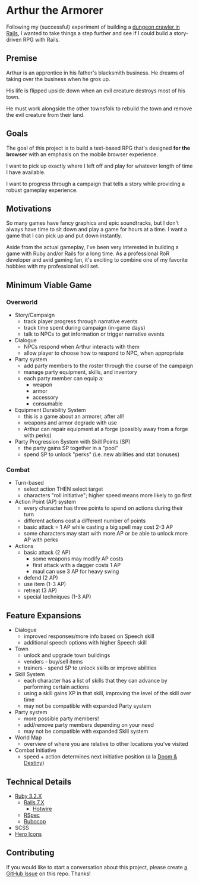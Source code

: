 # Arthur the Armorer

Following my (successful) experiment of building a [dungeon crawler in Rails](https://github.com/ethan-dowler/dungeon-crawl-rails), I wanted to take things a step further and see if I could build a story-driven RPG with Rails.

## Premise

Arthur is an apprentice in his father's blacksmith business. He dreams of taking over the business when he gros up.

His life is flipped upside down when an evil creature destroys most of his town.

He must work alongside the other townsfolk to rebuild the town and remove the evil creature from their land.

## Goals

The goal of this project is to build a text-based RPG that's designed **for the browser** with an emphasis on the mobile browser experience.

I want to pick up exactly where I left off and play for whatever length of time I have available.

I want to progress through a campaign that tells a story while providing a robust gameplay experience.

## Motivations

So many games have fancy graphics and epic soundtracks, but I don't always have time to sit down and play a game for hours at a time. I want a game that I can pick up and put down instantly.

Aside from the actual gameplay, I've been very interested in building a game with Ruby and/or Rails for a long time. As a professional RoR developer and avid gaming fan, it's exciting to combine one of my favorite hobbies with my professional skill set.

## Minimum Viable Game

### Overworld

- Story/Campaign
  - track player progress through narrative events
  - track time spent during campaign (in-game days)
  - talk to NPCs to get information or trigger narrative events
- Dialogue
  - NPCs respond when Arthur interacts with them
  - allow player to choose how to respond to NPC, when appropriate
- Party system
  - add party members to the roster through the course of the campaign
  - manage party equipment, skills, and inventory
  - each party member can equip a:
    - weapon
    - armor
    - accessory
    - consumable
- Equipment Durability System
  - this is a game about an armorer, after all!
  - weapons and armor degrade with use
  - Arthur can repair equipment at a forge (possibly away from a forge with perks)
- Party Progression System with Skill Points (SP)
  - the party gains SP together in a "pool"
  - spend SP to unlock "perks" (i.e. new abilities and stat bonuses)

### Combat

- Turn-based
  - select action THEN select target
  - characters "roll initiative"; higher speed means more likely to go first
- Action Point (AP) system
  - every character has three points to spend on actions during their turn
  - different actions cost a different number of points
  - basic attack = 1 AP while casting a big spell may cost 2-3 AP
  - some characters may start with more AP or be able to unlock more AP with perks
- Actions
  - basic attack (2 AP)
    - some weapons may modify AP costs
    - first attack with a dagger costs 1 AP
    - maul can use 3 AP for heavy swing
  - defend (2 AP)
  - use item (1-3 AP)
  - retreat (3 AP)
  - special techniques (1-3 AP)

## Feature Expansions

- Dialogue
  - improved responses/more info based on Speech skill
  - additional speech options with higher Speech skill
- Town
  - unlock and upgrade town buildings
  - venders - buy/sell items
  - trainers - spend SP to unlock skills or improve abilities
- Skill System
  - each character has a list of skills that they can advance by performing certain actions
  - using a skill gains XP in that skill, improving the level of the skill over time
  - may not be compatible with expanded Party system
- Party system
  - more possible party members!
  - add/remove party members depending on your need
  - may not be compatible with expanded Skill system
- World Map
  - overview of where you are relative to other locations you've visited
- Combat Initiative
  - speed + action determines next initiative position (a la [Doom & Destiny](https://doomanddestiny.fandom.com/wiki/Doom_%26_Destiny?file=DoandDe_Screenshot3_-_Use_Spell.jpg))

## Technical Details

- [Ruby 3.2.X](https://www.ruby-lang.org/en/)
  - [Rails 7.X](https://guides.rubyonrails.org/)
    - [Hotwire](https://hotwired.dev/)
  - [RSpec](https://rspec.info/)
  - [Rubocop](https://rubocop.org/)
- SCSS
- [Hero Icons](https://heroicons.com/)

## Contributing

If you would like to start a conversation about this project, please create [a GitHub Issue](https://github.com/ethan-dowler/arthur-the-armorer-rails/issues) on this repo. Thanks!
